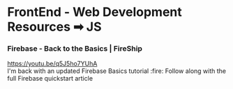 # FrontEnd - Web Development Resources ➡ JS
<link rel="stylesheet" type="text/css" media="all" href="../../../index.css" />

<h3 class="cus-h3">Firebase - Back to the Basics | FireShip</h3>
<a href="https://youtu.be/q5J5ho7YUhA">https://youtu.be/q5J5ho7YUhA</a> <br/>
I'm back with an updated Firebase Basics tutorial :fire: Follow along with the full Firebase quickstart article
<br/>